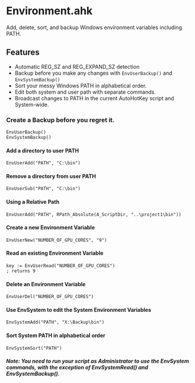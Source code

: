 # Environment.ahk
Add, delete, sort, and backup Windows environment variables including PATH.

## Features

* Automatic REG_SZ and REG_EXPAND_SZ detection
* Backup before you make any changes with `EnvUserBackup()` and `EnvSystemBackup()`
* Sort your messy Windows PATH in alphabetical order.
* Edit both system and user path with separate commands.
* Broadcast changes to PATH in the current AutoHotKey script and System-wide.

### Create a Backup before you regret it.
    EnvUserBackup()
    EnvSystemBackup()

#### Add a directory to user PATH
    EnvUserAdd("PATH", "C:\bin")

#### Remove a directory from user PATH
    EnvUserSub("PATH", "C:\bin")

#### Using a Relative Path
    EnvUserAdd("PATH", RPath_Absolute(A_ScriptDir, "..\project1\bin"))

#### Create a new Environment Variable
    EnvUserNew("NUMBER_OF_GPU_CORES", "9")

#### Read an existing Environment Variable
    key := EnvUserRead("NUMBER_OF_GPU_CORES")
    ; returns 9

#### Delete an Environment Variable
    EnvUserDel("NUMBER_OF_GPU_CORES")

#### Use EnvSystem to edit the System Environment Variables
    EnvSystemAdd("PATH", "X:\Backup\bin")

#### Sort System PATH in alphabetical order
    EnvSystemSort("PATH")

##### Note: You need to run your script as Administrator to use the EnvSystem commands, with the exception of EnvSystemRead() and EnvSystemBackup().
